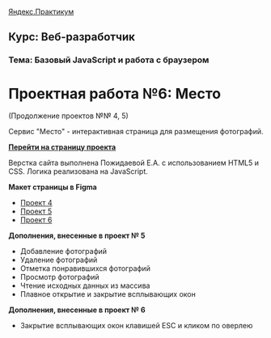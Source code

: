 [Яндекс.Практикум](https://praktikum.yandex.ru/)

**Курс: Веб-разработчик** 
-----

### Тема: Базовый JavaScript и работа с браузером
 
# Проектная работа №6: Место

(Продолжение проектов №№ 4, 5)

Сервис "Место" - интерактивная страница для размещения фотографий.

**[Перейти на страницу проекта](https://kateworks.github.io/mesto/)**

Верстка сайта выполнена Пожидаевой Е.А. с использованием HTML5 и CSS.
Логика реализована на JavaScript.

**Макет страницы в Figma**

* [Проект 4](https://www.figma.com/file/StZjf8HnoeLdiXS7dYrLAh/JavaScript.-Sprint-4)
* [Проект 5](https://www.figma.com/file/nlYpT4VhFiwimn2YlncrcF/JavaScript.-Sprint-5?node-id=0%3A1)
* [Проект 6](https://www.figma.com/file/XNaGNEZD5NEjeyJzAT4gMb/JavaScript.-Sprint-6?node-id=0%3A1)


**Дополнения, внесенные в проект № 5**

* Добавление фотографий
* Удаление фотографий
* Отметка понравившихся фотографий
* Просмотр фотографий
* Чтение исходных данных из массива
* Плавное открытие и закрытие всплывающих окон

**Дополнения, внесенные в проект № 6**

* Закрытие всплывающих окон клавишей ESC и кликом по оверлею

